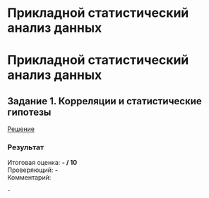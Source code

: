 # Прикладной статистический анализ данных
##

# Прикладной статистический анализ данных
## Задание 1. Корреляции и статистические гипотезы
[Решение](Task1_Nikolay_Korolev.ipynb)  

### Результат
Итоговая оценка: **- / 10**  
Проверяющий: **-**  
Комментарий:
```
-
```